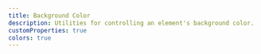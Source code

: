 ```yaml
---
title: Background Color
description: Utilities for controlling an element's background color.
customProperties: true
colors: true
---
```

<table-utility prefix="bg" property="colors" attribute="background-color">
  <template #value="{ key }">
    background-color: var(--color-{{ key }});
  </template>
</table-utility>